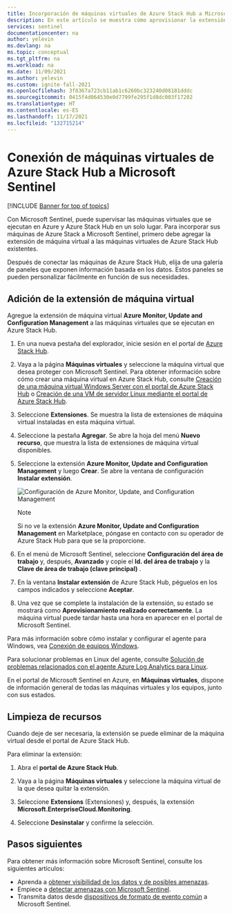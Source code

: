 ```yaml
---
title: Incorporación de máquinas virtuales de Azure Stack Hub a Microsoft Sentinel | Microsoft Docs
description: En este artículo se muestra cómo aprovisionar la extensión de máquina virtual de Azure Monitor, Update and Configuration Management en máquinas virtuales de Azure Stack Hub y cómo empezar a supervisarlas con Microsoft Sentinel.
services: sentinel
documentationcenter: na
author: yelevin
ms.devlang: na
ms.topic: conceptual
ms.tgt_pltfrm: na
ms.workload: na
ms.date: 11/09/2021
ms.author: yelevin
ms.custom: ignite-fall-2021
ms.openlocfilehash: 3f8367a723cb11ab1c6260bc323240d08181dddc
ms.sourcegitcommit: 0415f4d064530e0d7799fe295f1d8dc003f17202
ms.translationtype: HT
ms.contentlocale: es-ES
ms.lasthandoff: 11/17/2021
ms.locfileid: "132715214"
---
```

# <a name="connect-azure-stack-hub-virtual-machines-to-microsoft-sentinel"></a>Conexión de máquinas virtuales de Azure Stack Hub a Microsoft Sentinel

[!INCLUDE [Banner for top of topics](./includes/banner.md)]

Con Microsoft Sentinel, puede supervisar las máquinas virtuales que se ejecutan en Azure y Azure Stack Hub en un solo lugar. Para incorporar sus máquinas de Azure Stack a Microsoft Sentinel, primero debe agregar la extensión de máquina virtual a las máquinas virtuales de Azure Stack Hub existentes. 

Después de conectar las máquinas de Azure Stack Hub, elija de una galería de paneles que exponen información basada en los datos. Estos paneles se pueden personalizar fácilmente en función de sus necesidades.

## <a name="add-the-virtual-machine-extension"></a>Adición de la extensión de máquina virtual 

Agregue la extensión de máquina virtual **Azure Monitor, Update and Configuration Management** a las máquinas virtuales que se ejecutan en Azure Stack Hub. 

1. En una nueva pestaña del explorador, inicie sesión en el portal de [Azure Stack Hub](/azure-stack/user/azure-stack-use-portal#access-the-portal).

1. Vaya a la página **Máquinas virtuales** y seleccione la máquina virtual que desea proteger con Microsoft Sentinel. Para obtener información sobre cómo crear una máquina virtual en Azure Stack Hub, consulte [Creación de una máquina virtual Windows Server con el portal de Azure Stack Hub](/azure-stack/user/azure-stack-quick-windows-portal) o [Creación de una VM de servidor Linux mediante el portal de Azure Stack Hub](/azure-stack/user/azure-stack-quick-linux-portal).

1. Seleccione **Extensiones**. Se muestra la lista de extensiones de máquina virtual instaladas en esta máquina virtual.

1. Seleccione la pestaña **Agregar**. Se abre la hoja del menú **Nuevo recurso**, que muestra la lista de extensiones de máquina virtual disponibles. 

1. Seleccione la extensión **Azure Monitor, Update and Configuration Management** y luego **Crear**. Se abre la ventana de configuración **Instalar extensión**.

   ![Configuración de Azure Monitor, Update, and Configuration Management](./media/connect-azure-stack/azure-monitor-extension-fix.png)  

   >[!NOTE]
   > Si no ve la extensión **Azure Monitor, Update and Configuration Management** en Marketplace, póngase en contacto con su operador de Azure Stack Hub para que se la proporcione.

1. En el menú de Microsoft Sentinel, seleccione **Configuración del área de trabajo** y, después, **Avanzado** y copie el **Id. del área de trabajo** y la **Clave de área de trabajo (clave principal)** . 

1. En la ventana **Instalar extensión** de Azure Stack Hub, péguelos en los campos indicados y seleccione **Aceptar**.

1. Una vez que se complete la instalación de la extensión, su estado se mostrará como **Aprovisionamiento realizado correctamente**. La máquina virtual puede tardar hasta una hora en aparecer en el portal de Microsoft Sentinel.

Para más información sobre cómo instalar y configurar el agente para Windows, vea [Conexión de equipos Windows](../azure-monitor/agents/agent-windows.md#install-agent-using-setup-wizard).

Para solucionar problemas en Linux del agente, consulte [Solución de problemas relacionados con el agente Azure Log Analytics para Linux](../azure-monitor/agents/agent-linux-troubleshoot.md).

En el portal de Microsoft Sentinel en Azure, en **Máquinas virtuales**, dispone de información general de todas las máquinas virtuales y los equipos, junto con sus estados. 

## <a name="clean-up-resources"></a>Limpieza de recursos

Cuando deje de ser necesaria, la extensión se puede eliminar de la máquina virtual desde el portal de Azure Stack Hub.

Para eliminar la extensión:

1. Abra el **portal de Azure Stack Hub**.

1. Vaya a la página **Máquinas virtuales** y seleccione la máquina virtual de la que desea quitar la extensión.

1. Seleccione **Extensions** (Extensiones) y, después, la extensión **Microsoft.EnterpriseCloud.Monitoring**.

1. Seleccione **Desinstalar** y confirme la selección.

## <a name="next-steps"></a>Pasos siguientes

Para obtener más información sobre Microsoft Sentinel, consulte los siguientes artículos:

- Aprenda a [obtener visibilidad de los datos y de posibles amenazas](get-visibility.md).
- Empiece a [detectar amenazas con Microsoft Sentinel](detect-threats-built-in.md).
- Transmita datos desde [dispositivos de formato de evento común](connect-common-event-format.md) a Microsoft Sentinel.
